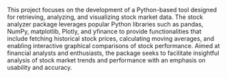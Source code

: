 This project focuses on the development of a Python-based tool designed for retrieving, analyzing, and visualizing stock market data. The stock analyzer package leverages popular Python libraries such as pandas, NumPy, matplotlib, Plotly, and yfinance to provide functionalities that include fetching historical stock prices, calculating moving averages, and enabling interactive graphical comparisons of stock performance. Aimed at financial analysts and enthusiasts, the package seeks to facilitate insightful analysis of stock market trends and performance with an emphasis on usability and accuracy.
